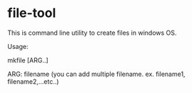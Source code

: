 # file-tool

This is command line utility to create files in windows OS.

Usage: 

mkfile [ARG..]

ARG: filename (you can add multiple filename. ex. filename1, filename2,...etc..) 